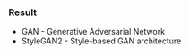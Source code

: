 ### Result
* GAN - Generative Adversarial Network
* StyleGAN2 - Style-based GAN architecture

<img src='' />

